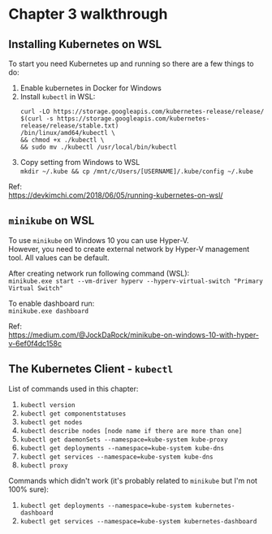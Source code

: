 # Chapter 3 walkthrough
## Installing Kubernetes on WSL
To start you need Kubernetes up and running so there are a few things to do:  
1. Enable kubernetes in Docker for Windows
2. Install `kubectl` in WSL:  
   ```
   curl -LO https://storage.googleapis.com/kubernetes-release/release/  
   $(curl -s https://storage.googleapis.com/kubernetes-release/release/stable.txt)
   /bin/linux/amd64/kubectl \
   && chmod +x ./kubectl \
   && sudo mv ./kubectl /usr/local/bin/kubectl
   ```
3. Copy setting from Windows to WSL  
   `mkdir ~/.kube && cp /mnt/c/Users/[USERNAME]/.kube/config ~/.kube`

Ref:  
https://devkimchi.com/2018/06/05/running-kubernetes-on-wsl/

## `minikube` on WSL
To use `minikube` on Windows 10 you can use Hyper-V.  
However, you need to create external network by Hyper-V management tool.
All values can be default.

After creating network run following command (WSL):  
`minikube.exe start --vm-driver hyperv --hyperv-virtual-switch "Primary Virtual Switch"`

To enable dashboard run:  
`minikube.exe dashboard`

Ref:  
https://medium.com/@JockDaRock/minikube-on-windows-10-with-hyper-v-6ef0f4dc158c


## The Kubernetes Client - `kubectl`
List of commands used in this chapter:  
1. `kubectl version`
2. `kubectl get componentstatuses`
3. `kubectl get nodes`
4. `kubectl describe nodes [node name if there are more than one]`
5. `kubectl get daemonSets --namespace=kube-system kube-proxy`
6. `kubectl get deployments --namespace=kube-system kube-dns`
7. `kubectl get services --namespace=kube-system kube-dns`
8. `kubectl proxy`

Commands which didn't work (it's probably related to `minikube` but I'm not 100% sure):

1. `kubectl get deployments --namespace=kube-system kubernetes-dashboard`
2. `kubectl get services --namespace=kube-system kubernetes-dashboard`


